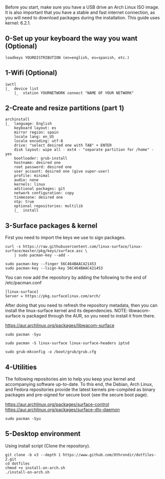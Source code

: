 Before you start, make sure you have a USB drive an Arch Linux ISO image. It is also important that you have a stable and fast internet connection, as you will need to download packages during the installation. This guide uses kernel: 6.2.1.

##  0-Set up your keyboard the way you want (Optional)
```
loadkeys YOURDISTRIBUTION (en=english, es=spanish, etc.)
```

##  1-Wifi (Optional)
```
iwctl
|_  device list
    |_  station YOURNETWORK connect "NAME OF YOUR NETWORK"
```

##  2-Create and resize partitions (part 1)
```
archinstall
|_  language: English
    keyboard layout: es
    mirror region: spain
    locale lang: en_US
    locale encoding: utf-8
    drive: "select desired one with TAB" + ENTER
    disk layout: wipe all - ext4 - "separate partition for /home" - yes
    bootloader: grub-install
    hostname: desired one
    root password: desired one
    user account: desired one (give super-user)
    profile: minimal
    audio: none
    kernels: linux
    aditional packages: git
    network configuration: copy
    tinmezone: desired one
    ntp: true
    optional repositories: multilib
    |_  install
```

##  3-Surface packages & kernel
First you need to import the keys we use to sign packages.
```
curl -s https://raw.githubusercontent.com/linux-surface/linux-surface/master/pkg/keys/surface.asc \
    | sudo pacman-key --add -
```
```
sudo pacman-key --finger 56C464BAAC421453
sudo pacman-key --lsign-key 56C464BAAC421453
```
You can now add the repository by adding the following to the end of /etc/pacman.conf
```
[linux-surface]
Server = https://pkg.surfacelinux.com/arch/
```
After doing that you need to refresh the repository metadata, then you can install the linux-surface kernel and its dependencies.
NOTE: libwacom-surface is packaged through the AUR, so you need to install it from there.

https://aur.archlinux.org/packages/libwacom-surface
```
sudo pacman -Syu
```
```
sudo pacman -S linux-surface linux-surface-headers iptsd
```
```
sudo grub-mkconfig -o /boot/grub/grub.cfg
```

##  4-Utilities
The following repositories aim to help you keep your kernel and accompanying software up-to-date. To this end, the Debian, Arch Linux, and Fedora repositories provide the latest kernels pre-compiled as binary packages and pre-signed for secure boot (see the secure boot page).

https://aur.archlinux.org/packages/surface-control
https://aur.archlinux.org/packages/surface-dtx-daemon
```
sudo pacman -Syu
```

##  5-Desktop environment
Using install script (Clone the repository).
```
git clone -b v3 --depth 1 https://www.github.com/Othrondir/dotfiles-2.git
cd dotfiles
chmod +x install-on-arch.sh
./install-on-arch.sh
```
